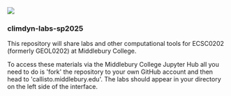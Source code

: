 <img src='https://www.physics.ox.ac.uk/sites/default/files/styles/scale_crop_1920x654/public/header_images_group/jet_stream_print_res.jpg?itok=IgQRsI6o' >

### climdyn-labs-sp2025


This repository will share labs and other computational tools for ECSC0202 (formerly GEOL0202) at Middlebury College.


To access these materials via the Middlebury College Jupyter Hub all you need to do is 'fork' the repository to your own GitHub account and then head to 'callisto.middlebury.edu'. The labs should appear in your directory on the left side of the interface.

